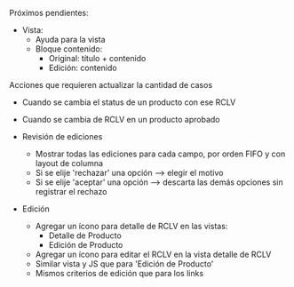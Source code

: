 Próximos pendientes:
- Vista:
	- Ayuda para la vista
	- Bloque contenido: 
		- Original: título + contenido
		- Edición: contenido


Acciones que requieren actualizar la cantidad de casos
- Cuando se cambia el status de un producto con ese RCLV
- Cuando se cambia de RCLV en un producto aprobado

- Revisión de ediciones
	- Mostrar todas las ediciones para cada campo, por orden FIFO y con layout de columna
	- Si se elije 'rechazar' una opción --> elegir el motivo
	- Si se elije 'aceptar' una opción --> descarta las demás opciones sin registrar el rechazo

- Edición
	- Agregar un ícono para detalle de RCLV en las vistas:
		- Detalle de Producto 
		- Edición de Producto
	- Agregar un ícono para editar el RCLV en la vista detalle de RCLV
	- Similar vista y JS que para 'Edición de Producto'
	- Mismos criterios de edición que para los links
